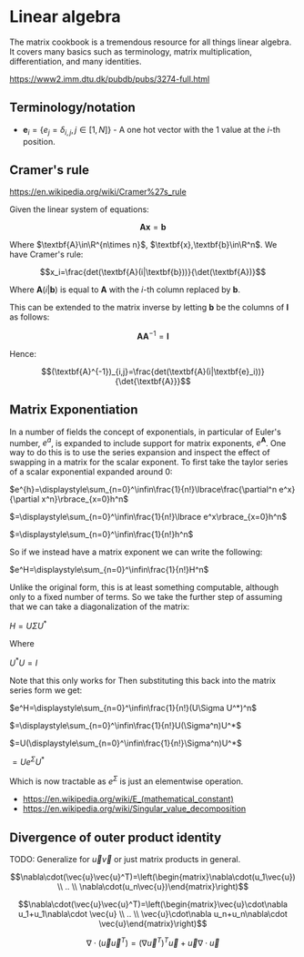 # Linear algebra

The matrix cookbook is a tremendous resource for all things linear algebra. It covers many basics such as terminology, matrix multiplication, differentiation, and many identities.

https://www2.imm.dtu.dk/pubdb/pubs/3274-full.html

## Terminology/notation

- $\textbf{e}_i=\{e_j=\delta_{i,j},j\in[1,N]\}$ - A one hot vector with the $1$ value at the $i$-th position.

## Cramer's rule

https://en.wikipedia.org/wiki/Cramer%27s_rule

Given the linear system of equations:

$$\textbf{A}\textbf{x}=\textbf{b}$$

Where $\textbf{A}\in\R^{n\times n}$, $\textbf{x},\textbf{b}\in\R^n$. We have Cramer's rule:

$$x_i=\frac{det(\textbf{A}(i|\textbf{b}))}{\det(\textbf{A})}$$

Where $\textbf{A}(i|\textbf{b})$ is equal to $\textbf{A}$ with the $i$-th column replaced by $\textbf{b}$.

This can be extended to the matrix inverse by letting $\textbf{b}$ be the columns of $\textbf{I}$ as follows:

$$\textbf{A}\textbf{A}^{-1}=\textbf{I}$$

Hence:

$$(\textbf{A}^{-1})_{i,j}=\frac{det(\textbf{A}(i|\textbf{e}_i))}{\det{\textbf{A}}}$$

## Matrix Exponentiation

In a number of fields the concept of exponentials, in particular of Euler's number, $e^a$, is expanded to include support for matrix exponents, $e^\mathbf{A}$. One way to do this is to use the series expansion and inspect the effect of swapping in a matrix for the scalar exponent. To first take the taylor series of a scalar exponential expanded around 0:

$e^{h}=\displaystyle\sum_{n=0}^\infin\frac{1}{n!}\lbrace\frac{\partial^n e^x}{\partial x^n}\rbrace_{x=0}h^n$

$=\displaystyle\sum_{n=0}^\infin\frac{1}{n!}\lbrace e^x\rbrace_{x=0}h^n$

$=\displaystyle\sum_{n=0}^\infin\frac{1}{n!}h^n$

So if we instead have a matrix exponent we can write the following:

$e^H=\displaystyle\sum_{n=0}^\infin\frac{1}{n!}H^n$

Unlike the original form, this is at least something computable, although only to a fixed number of terms. So we take the further step of assuming that we can take a diagonalization of the matrix:

$H=U\Sigma U^*$

Where

$U^*U=I$

Note that this only works for Then substituting this back into the matrix series form we get:

$e^H=\displaystyle\sum_{n=0}^\infin\frac{1}{n!}(U\Sigma U^*)^n$

$=\displaystyle\sum_{n=0}^\infin\frac{1}{n!}U(\Sigma^n)U^*$

$=U(\displaystyle\sum_{n=0}^\infin\frac{1}{n!}\Sigma^n)U^*$

$=Ue^\Sigma U^*$

Which is now tractable as $e^\Sigma$ is just an elementwise operation.

* https://en.wikipedia.org/wiki/E_(mathematical_constant)
* https://en.wikipedia.org/wiki/Singular_value_decomposition

## Divergence of outer product identity

TODO: Generalize for $\vec{u}\vec{v}$ or just matrix products in general.

$$\nabla\cdot(\vec{u}\vec{u}^T)=\left(\begin{matrix}\nabla\cdot(u_1\vec{u}) \\ .. \\ \nabla\cdot(u_n\vec{u})\end{matrix}\right)$$

$$\nabla\cdot(\vec{u}\vec{u}^T)=\left(\begin{matrix}\vec{u}\cdot\nabla u_1+u_1\nabla\cdot \vec{u} \\ .. \\ \vec{u}\cdot\nabla u_n+u_n\nabla\cdot \vec{u}\end{matrix}\right)$$

$$\nabla\cdot(\vec{u}\vec{u}^T)=(\nabla\vec{u}^T)^T\vec{u}+\vec{u}\nabla\cdot\vec{u}$$
